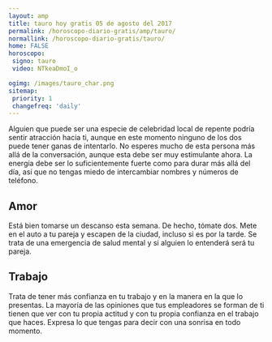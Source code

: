 ```yaml
---
layout: amp
title: tauro hoy gratis 05 de agosto del 2017 
permalink: /horoscopo-diario-gratis/amp/tauro/
normallink: /horoscopo-diario-gratis/tauro/
home: FALSE
horoscopo:
 signo: tauro
 video: NTkeaDmoI_o

ogimg: /images/tauro_char.png
sitemap:
 priority: 1
 changefreq: 'daily'
---
```



Alguien que puede ser una especie de celebridad local de repente podría sentir atracción hacia ti, aunque en este momento ninguno de los dos puede tener ganas de intentarlo. No esperes mucho de esta persona más allá de la conversación, aunque esta debe ser muy estimulante ahora. La energía debe ser lo suficientemente fuerte como para durar más allá del día, así que no tengas miedo de intercambiar nombres y números de teléfono.

## Amor

Está bien tomarse un descanso esta semana. De hecho, tómate dos. Mete en el auto a tu pareja y escapen de la ciudad, incluso si es por la tarde. Se trata de una emergencia de salud mental y si alguien lo entenderá será tu pareja.

## Trabajo

Trata de tener más confianza en tu trabajo y en la manera en la que lo presentas. La mayoría de las opiniones que tus empleadores se forman de ti tienen que ver con tu propia actitud y con tu propia confianza en el trabajo que haces. Expresa lo que tengas para decir con una sonrisa en todo momento.